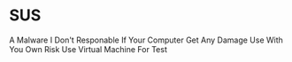# SUS
A Malware
I Don't Responable If Your Computer Get Any Damage
Use With You Own Risk
Use Virtual Machine For Test
